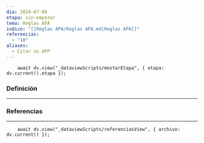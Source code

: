 ```yaml
---
dia: 2024-07-08
etapa: sin-empezar
tema: Reglas APA
indice: "[[Reglas APA/Reglas APA.md|Reglas APA]]"
referencias:
  - "18"
aliases:
  - Citar un APP
---
```

```dataviewjs
	await dv.view("_dataviewScripts/mostarEtapa", { etapa: dv.current().etapa });
```
### Definición
---




### Referencias
---
```dataviewjs
	await dv.view("_dataviewScripts/referenciasView", { archivo: dv.current() });
```